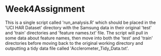 # Week4Assignment

This is a single script called 'run_analysis.R' which should be placed in the 'UCI HAR Dataset' directory with the Samsung data in 
their original 'test' and 'train' directories and 'feature names.txt' file.  The script will pull in some data about feature names, 
then move into both the 'test' and 'train' directories before moving back to the original working directory and outputting a tidy 
data file called 'Acclerometer_Tidy_Data.txt'.